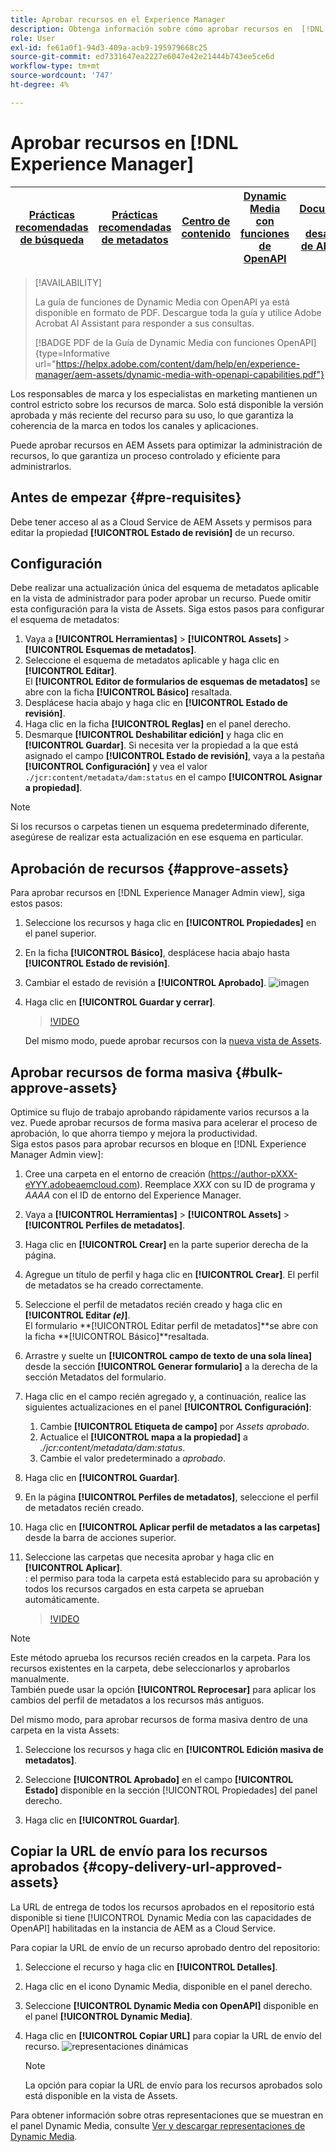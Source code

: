 ```yaml
---
title: Aprobar recursos en el Experience Manager
description: Obtenga información sobre cómo aprobar recursos en  [!DNL Experience Manager].
role: User
exl-id: fe61a0f1-94d3-409a-acb9-195979668c25
source-git-commit: ed7331647ea2227e6047e42e21444b743ee5ce6d
workflow-type: tm+mt
source-wordcount: '747'
ht-degree: 4%

---
```


# Aprobar recursos en [!DNL Experience Manager]

| [Prácticas recomendadas de búsqueda](/help/assets/search-best-practices.md) | [Prácticas recomendadas de metadatos](/help/assets/metadata-best-practices.md) | [Centro de contenido](/help/assets/product-overview.md) | [Dynamic Media con funciones de OpenAPI](/help/assets/dynamic-media-open-apis-overview.md) | [Documentación de desarrollador de AEM Assets](https://developer.adobe.com/experience-cloud/experience-manager-apis/) |
| ------------- | --------------------------- |---------|----|-----|

>[!AVAILABILITY]
>
>La guía de funciones de Dynamic Media con OpenAPI ya está disponible en formato de PDF. Descargue toda la guía y utilice Adobe Acrobat AI Assistant para responder a sus consultas.
>
>[!BADGE PDF de la Guía de Dynamic Media con funciones OpenAPI]{type=Informative url="https://helpx.adobe.com/content/dam/help/en/experience-manager/aem-assets/dynamic-media-with-openapi-capabilities.pdf"}

Los responsables de marca y los especialistas en marketing mantienen un control estricto sobre los recursos de marca. Solo está disponible la versión aprobada y más reciente del recurso para su uso, lo que garantiza la coherencia de la marca en todos los canales y aplicaciones.

Puede aprobar recursos en AEM Assets para optimizar la administración de recursos, lo que garantiza un proceso controlado y eficiente para administrarlos.

## Antes de empezar {#pre-requisites}

Debe tener acceso al as a Cloud Service de AEM Assets y permisos para editar la propiedad **[!UICONTROL Estado de revisión]** de un recurso.

## Configuración

Debe realizar una actualización única del esquema de metadatos aplicable en la vista de administrador para poder aprobar un recurso. Puede omitir esta configuración para la vista de Assets. Siga estos pasos para configurar el esquema de metadatos:

1. Vaya a **[!UICONTROL Herramientas]** > **[!UICONTROL Assets]** > **[!UICONTROL Esquemas de metadatos]**.
1. Seleccione el esquema de metadatos aplicable y haga clic en **[!UICONTROL Editar]**. <br>El **[!UICONTROL Editor de formularios de esquemas de metadatos]** se abre con la ficha **[!UICONTROL Básico]** resaltada.
1. Desplácese hacia abajo y haga clic en **[!UICONTROL Estado de revisión]**.
1. Haga clic en la ficha **[!UICONTROL Reglas]** en el panel derecho.
1. Desmarque **[!UICONTROL Deshabilitar edición]** y haga clic en **[!UICONTROL Guardar]**.
Si necesita ver la propiedad a la que está asignado el campo **[!UICONTROL Estado de revisión]**, vaya a la pestaña **[!UICONTROL Configuración]** y vea el valor `./jcr:content/metadata/dam:status` en el campo **[!UICONTROL Asignar a propiedad]**.

>[!NOTE]
>
Si los recursos o carpetas tienen un esquema predeterminado diferente, asegúrese de realizar esta actualización en ese esquema en particular.

## Aprobación de recursos {#approve-assets}

Para aprobar recursos en [!DNL Experience Manager Admin view], siga estos pasos:

1. Seleccione los recursos y haga clic en **[!UICONTROL Propiedades]** en el panel superior.
1. En la ficha **[!UICONTROL Básico]**, desplácese hacia abajo hasta **[!UICONTROL Estado de revisión]**.
1. Cambiar el estado de revisión a **[!UICONTROL Aprobado]**.
   ![imagen](/help/assets/assets/approve-old-ui.png)
1. Haga clic en **[!UICONTROL Guardar y cerrar]**.

   >[!VIDEO](https://video.tv.adobe.com/v/3427430)

   Del mismo modo, puede aprobar recursos con la [nueva vista de Assets](/help/assets/manage-organize-assets-view.md).

## Aprobar recursos de forma masiva {#bulk-approve-assets}

Optimice su flujo de trabajo aprobando rápidamente varios recursos a la vez. Puede aprobar recursos de forma masiva para acelerar el proceso de aprobación, lo que ahorra tiempo y mejora la productividad.
<br>Siga estos pasos para aprobar recursos en bloque en [!DNL Experience Manager Admin view]:

1. Cree una carpeta en el entorno de creación (https://author-pXXX-eYYY.adobeaemcloud.com). Reemplace _XXX_ con su ID de programa y _AAAA_ con el ID de entorno del Experience Manager.
1. Vaya a **[!UICONTROL Herramientas]** > **[!UICONTROL Assets]** > **[!UICONTROL Perfiles de metadatos]**.
1. Haga clic en **[!UICONTROL Crear]** en la parte superior derecha de la página.
1. Agregue un título de perfil y haga clic en **[!UICONTROL Crear]**. El perfil de metadatos se ha creado correctamente.
1. Seleccione el perfil de metadatos recién creado y haga clic en **[!UICONTROL Editar _(e)_]**. <br>El formulario **[!UICONTROL Editar perfil de metadatos]**se abre con la ficha **[!UICONTROL Básico]**resaltada.
1. Arrastre y suelte un **[!UICONTROL campo de texto de una sola línea]** desde la sección **[!UICONTROL Generar formulario]** a la derecha de la sección Metadatos del formulario.
1. Haga clic en el campo recién agregado y, a continuación, realice las siguientes actualizaciones en el panel **[!UICONTROL Configuración]**:
   1. Cambie **[!UICONTROL Etiqueta de campo]** por _Assets aprobado_.
   1. Actualice el **[!UICONTROL mapa a la propiedad]** a _./jcr:content/metadata/dam:status_.
   1. Cambie el valor predeterminado a _aprobado_.

1. Haga clic en **[!UICONTROL Guardar]**.
1. En la página **[!UICONTROL Perfiles de metadatos]**, seleccione el perfil de metadatos recién creado.
1. Haga clic en **[!UICONTROL Aplicar perfil de metadatos a las carpetas]** desde la barra de acciones superior.
1. Seleccione las carpetas que necesita aprobar y haga clic en **[!UICONTROL Aplicar]**.
   <br>: el permiso para toda la carpeta está establecido para su aprobación y todos los recursos cargados en esta carpeta se aprueban automáticamente.

   >[!VIDEO](https://video.tv.adobe.com/v/3427431)

>[!NOTE]
> 
Este método aprueba los recursos recién creados en la carpeta. Para los recursos existentes en la carpeta, debe seleccionarlos y aprobarlos manualmente. <br> También puede usar la opción **[!UICONTROL Reprocesar]** para aplicar los cambios del perfil de metadatos a los recursos más antiguos.

Del mismo modo, para aprobar recursos de forma masiva dentro de una carpeta en la vista Assets:

1. Seleccione los recursos y haga clic en **[!UICONTROL Edición masiva de metadatos]**.

1. Seleccione **[!UICONTROL Aprobado]** en el campo **[!UICONTROL Estado]** disponible en la sección [!UICONTROL Propiedades] del panel derecho.

1. Haga clic en **[!UICONTROL Guardar]**.

## Copiar la URL de envío para los recursos aprobados {#copy-delivery-url-approved-assets}

La URL de entrega de todos los recursos aprobados en el repositorio está disponible si tiene [!UICONTROL Dynamic Media con las capacidades de OpenAPI] habilitadas en la instancia de AEM as a Cloud Service.

Para copiar la URL de envío de un recurso aprobado dentro del repositorio:

1. Seleccione el recurso y haga clic en **[!UICONTROL Detalles]**.

1. Haga clic en el icono Dynamic Media, disponible en el panel derecho.

1. Seleccione **[!UICONTROL Dynamic Media con OpenAPI]** disponible en el panel **[!UICONTROL Dynamic Media]**.

1. Haga clic en **[!UICONTROL Copiar URL]** para copiar la URL de envío del recurso.
   ![representaciones dinámicas](/help/assets/assets/dm-with-openapi-non-image-assets.png)

   >[!NOTE]
   >
   La opción para copiar la URL de envío para los recursos aprobados solo está disponible en la vista de Assets.

Para obtener información sobre otras representaciones que se muestran en el panel Dynamic Media, consulte [Ver y descargar representaciones de Dynamic Media](/help/assets/renditions.md#view-download-dm-renditions).
